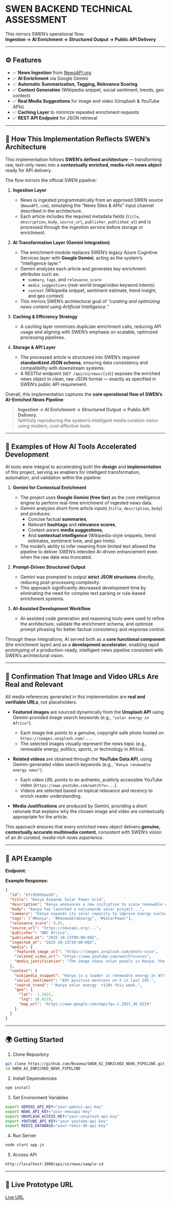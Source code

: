 # SWEN BACKEND TECHNICAL ASSESSMENT

This mirrors SWEN’s operational flow:  
**Ingestion → AI Enrichment → Structured Output → Public API Delivery**

---

## ⚙️ Features

- ✅ **News Ingestion** from [NewsAPI.org](https://newsapi.org)  
- ✅ **AI Enrichment** via Google Gemini  
- ✅ **Automatic Summarization, Tagging, Relevance Scoring**  
- ✅ **Context Generation** (Wikipedia snippet, social sentiment, trends, geo context)  
- ✅ **Real Media Suggestions** for image and video (Unsplash & YouTube APIs)  
- ✅ **Caching Layer** to minimize repeated enrichment requests  
- ✅ **REST API Endpoint** for JSON retrieval  

---

## 🧠 How This Implementation Reflects SWEN’s Architecture

This implementation follows **SWEN’s defined architecture** — transforming raw, text-only news into a **contextually enriched, media-rich news object** ready for API delivery.  

The flow mirrors the official SWEN pipeline:

1. **Ingestion Layer**  
   - News is ingested programmatically from an approved SWEN source (`NewsAPI.com`), simulating the “News Sites & APIs” input channel described in the architecture.  
   - Each article includes the required metadata fields (`title`, `description`, `body`, `source_url`, `publisher`, `published_at`) and is processed through the ingestion service before storage or enrichment.

2. **AI Transformation Layer (Gemini Integration)**  
   - The enrichment module replaces SWEN’s legacy Azure Cognitive Services layer with **Google Gemini**, acting as the system’s “intelligence layer.”  
   - Gemini analyzes each article and generates key enrichment attributes such as:
     - `summary`, `tags`, and `relevance_score`  
     - `media_suggestions` (real-world image/video keyword intents)  
     - `context` (Wikipedia snippet, sentiment estimate, trend insight, and geo context)  
   - This mirrors SWEN’s architectural goal of *“curating and optimizing news content using Artificial Intelligence.”*

3. **Caching & Efficiency Strategy**  
   - A caching layer minimizes duplicate enrichment calls, reducing API usage and aligning with SWEN’s emphasis on scalable, optimized processing pipelines.

4. **Storage & API Layer**  
   - The processed article is structured into SWEN’s required **standardized JSON schema**, ensuring data consistency and compatibility with downstream systems.  
   - A RESTful endpoint (`GET /api/v1/news/{id}`) exposes the enriched news object in clean, raw JSON format — exactly as specified in SWEN’s public API requirement.

Overall, this implementation captures the **core operational flow of SWEN’s AI-Enriched News Pipeline**:  
> **Ingestion → AI Enrichment → Structured Output → Public API Delivery**,  
faithfully reproducing the system’s intelligent media curation vision using modern, cost-effective tools.

---

## 🤖 Examples of How AI Tools Accelerated Development

AI tools were integral to accelerating both the **design** and **implementation** of this project, serving as enablers for intelligent transformation, automation, and validation within the pipeline:

1. **Gemini for Contextual Enrichment**  
   - The project uses **Google Gemini (free tier)** as the core intelligence engine to perform real-time enrichment of ingested news data.  
   - Gemini analyzes short-form article inputs (`title`, `description`, `body`) and produces:  
     - Concise factual **summaries**,  
     - Relevant **hashtags** and **relevance scores**,  
     - Context-aware **media suggestions**,  
     - And **contextual intelligence** (Wikipedia-style snippets, trend estimates, sentiment tone, and geo hints).  
   - The model’s ability to infer meaning from limited text allowed the pipeline to deliver SWEN’s intended AI-driven enhancement even when the raw data was truncated.

2. **Prompt-Driven Structured Output**  
   - Gemini was prompted to output **strict JSON structures** directly, reducing post-processing complexity.  
   - This approach significantly decreased development time by eliminating the need for complex text parsing or rule-based enrichment systems.

3. **AI-Assisted Development Workflow**  
   - AI-assisted code generation and reasoning tools were used to refine the architecture, validate the enrichment schema, and optimize prompt phrasing for better factual consistency and response control.

Through these integrations, AI served both as a **core functional component** (the enrichment layer) and as a **development accelerator**, enabling rapid prototyping of a production-ready, intelligent news pipeline consistent with SWEN’s architectural vision.

---

## 🎥 Confirmation That Image and Video URLs Are Real and Relevant  

All media references generated in this implementation are **real and verifiable URLs**, not placeholders.  

- **Featured images** are sourced dynamically from the **Unsplash API** using Gemini-provided image search keywords (e.g., `"solar energy in Africa"`).  
  - Each image link points to a genuine, copyright-safe photo hosted on `https://images.unsplash.com/...`.  
  - The selected images visually represent the news topic (e.g., renewable energy, politics, sports, or technology in Africa).  

- **Related videos** are obtained through the **YouTube Data API**, using Gemini-generated video search keywords (e.g., `"Kenya renewable energy news"`).  
  - Each video URL points to an authentic, publicly accessible YouTube video (`https://www.youtube.com/watch?v=...`).  
  - Videos are selected based on topical relevance and recency to enrich reader understanding.  

- **Media Justifications** are produced by Gemini, providing a short rationale that explains why the chosen image and video are contextually appropriate for the article.  

This approach ensures that every enriched news object delivers **genuine, contextually accurate multimedia content**, consistent with SWEN’s vision of an *AI-curated, media-rich news experience*.

---

## 📡 API Example

**Endpoint:**


**Example Response:**
```json
{
  "id": "bfc928d3aa10",
  "title": "Kenya Expands Solar Power Grid",
  "description": "Kenya announces a new initiative to scale renewable energy generation.",
  "body": "Kenya has launched a nationwide solar project...",
  "summary": "Kenya expands its solar capacity to improve energy sustainability.",
  "tags": ["#Kenya", "#RenewableEnergy", "#SolarPower"],
  "relevance_score": 0.91,
  "source_url": "https://newsapi.org/...",
  "publisher": "BBC Africa",
  "published_at": "2025-10-13T09:00:00Z",
  "ingested_at": "2025-10-13T10:00:00Z",
  "media": {
    "featured_image_url": "https://images.unsplash.com/photo-xxxx",
    "related_video_url": "https://www.youtube.com/watch?v=xxxx",
    "media_justification": "The image shows solar panels in Kenya; the video discusses renewable energy growth in Africa."
  },
  "context": {
    "wikipedia_snippet": "Kenya is a leader in renewable energy in Africa.",
    "social_sentiment": "82% positive mentions on X in last 24h.",
    "search_trend": "'Kenya solar energy' +120% this week.",
    "geo": {
      "lat": -1.2921,
      "lng": 36.8219,
      "map_url": "https://www.google.com/maps?q=-1.2921,36.8219"
    }
  }
}
```
---
## 🌍 Getting Started

1. Clone Repository

```bash
git clone https://github.com/Nnaoma/SWEN_AI_ENRICHED_NEWS_PIPELINE.git
cd SWEN_AI_ENRICHED_NEWS_PIPELINE
```

2. Install Dependencies
```bash
npm install
```

3. Set Environment Variables
```bash
export GEMINI_API_KEY="your-gemini-api-key"
export NEWS_API_KEY="your-newsapi-key"
export UNSPLASH_ACCESS_KEY="your-unsplash-api-key"
export YOUTUBE_API_KEY="your-youtube-api-key"
export REDIS_DATABASE="your-redis-db-api-key"
```

4. Run Server
```bash
node start app.js
```

5. Access API
```bash
http://localhost:3000/api/v1/news/sample-id
```

---
## 🔗 Live Prototype URL

[Live URL](https://swen-technical-test.fly.dev/api/v1/news/sample-id)